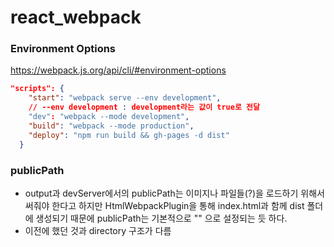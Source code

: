 # react_webpack

### Environment Options

https://webpack.js.org/api/cli/#environment-options

```json
"scripts": {
    "start": "webpack serve --env development",
    // --env development : development라는 값이 true로 전달
    "dev": "webpack --mode development",
    "build": "webpack --mode production",
    "deploy": "npm run build && gh-pages -d dist"
  }
```

### publicPath

- output과 devServer에서의 publicPath는 이미지나 파일들(?)을 로드하기 위해서 써줘야 한다고 하지만 HtmlWebpackPlugin을 통해 index.html과 함께 dist 폴더에 생성되기 때문에 publicPath는 기본적으로 "" 으로 설정되는 듯 하다.
- 이전에 했던 것과 directory 구조가 다름
